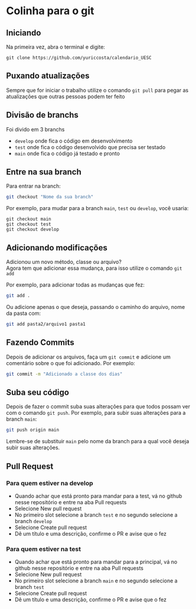 # Colinha para o git

## Iniciando

Na primeira vez, abra o terminal e digite:

```
git clone https://github.com/yuriccosta/calendario_UESC
```

## Puxando atualizações

Sempre que for iniciar o trabalho utilize o comando `git pull` para pegar as atualizações que outras pessoas podem ter feito

## Divisão de branchs

Foi divido em 3 branchs

- `develop` onde fica o código em desenvolvimento
- `test` onde fica o código desenvolvido que precisa ser testado
- `main` onde fica o código já testado e pronto

## Entre na sua branch

Para entrar na branch:

``` bash
git checkout "Nome da sua branch"
```

Por exemplo, para mudar para a branch `main`, `test` ou `develop`, você usaria:

```
git checkout main
git checkout test
git checkout develop
```

## Adicionando modificações

Adicionou um novo método, classe ou arquivo?  
Agora tem que adicionar essa mudança, para isso utilize o comando `git add`

Por exemplo, para adicionar todas as mudanças que fez:

```bash
git add .
```

Ou adicione apenas o que deseja, passando o caminho do arquivo, nome da pasta com:

``` bash
git add pasta2/arquivo1 pasta1 
```

## Fazendo Commits

Depois de adicionar os arquivos, faça um `git commit` e adicione um comentário sobre o que foi adicionado. Por exemplo:

```bash
git commit -m "Adicionado a classe dos dias"
```

## Suba seu código

Depois de fazer o commit suba suas alterações para que todos possam ver com o comando `git push`. Por exemplo, para subir suas alterações para a branch `main`:

```bash
git push origin main
```

Lembre-se de substituir `main` pelo nome da branch para a qual você deseja subir suas alterações.

## Pull Request

### Para quem estiver na develop

- Quando achar que está pronto para mandar para a test, vá no github nesse repositório e entre na aba Pull requests
- Selecione New pull request
- No primeiro slot selecione a branch `test` e no segundo selecione a branch `develop`
- Selecione Create pull request
- Dê um título e uma descrição, confirme o PR e avise que o fez

### Para quem estiver na test

- Quando achar que está pronto para mandar para a principal, vá no github nesse repositório e entre na aba Pull requests
- Selecione New pull request
- No primeiro slot selecione a branch `main` e no segundo selecione a branch `test`
- Selecione Create pull request
- Dê um título e uma descrição, confirme o PR e avise que o fez
